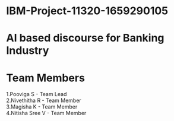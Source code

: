 # IBM-Project-11320-1659290105
# AI based discourse for Banking Industry
# Team Members
1.Pooviga S       - Team Lead<br /> 
2.Nivethitha R    - Team Member<br /> 
3.Magisha K       - Team Member<br /> 
4.Nitisha Sree V  - Team Member
